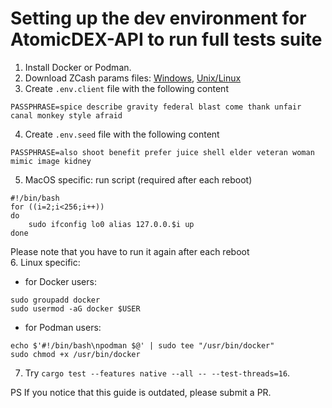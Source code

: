# Setting up the dev environment for AtomicDEX-API to run full tests suite

1. Install Docker or Podman.
2. Download ZCash params files: [Windows](https://github.com/KomodoPlatform/komodo/blob/master/zcutil/fetch-params.bat), [Unix/Linux](https://github.com/KomodoPlatform/komodo/blob/master/zcutil/fetch-params.sh)
3. Create `.env.client` file with the following content
```
PASSPHRASE=spice describe gravity federal blast come thank unfair canal monkey style afraid
```
4. Create `.env.seed` file with the following content
```
PASSPHRASE=also shoot benefit prefer juice shell elder veteran woman mimic image kidney
```
5. MacOS specific: run script (required after each reboot)
```shell
#!/bin/bash
for ((i=2;i<256;i++))
do
    sudo ifconfig lo0 alias 127.0.0.$i up
done
```
Please note that you have to run it again after each reboot  
6. Linux specific:
- for Docker users:
```
sudo groupadd docker
sudo usermod -aG docker $USER
```
- for Podman users:
```
echo $'#!/bin/bash\npodman $@' | sudo tee "/usr/bin/docker"
sudo chmod +x /usr/bin/docker
```

7. Try `cargo test --features native --all -- --test-threads=16`.

PS If you notice that this guide is outdated, please submit a PR.
